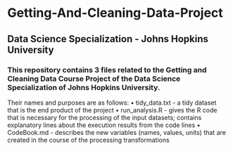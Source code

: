 # Getting-And-Cleaning-Data-Project

## Data Science Specialization - Johns Hopkins University

### This repository contains 3 files related to the Getting and Cleaning Data Course Project of the Data Science Specialization of Johns Hopkins University.

Their names and purposes are as follows:
• tidy_data.txt - a tidy dataset that is the end product of the project
• run_analysis.R - gives the R code that is necessary for the processing of the input datasets; contains explanatory lines about the execution results from the code lines
• CodeBook.md - describes the new variables (names, values, units) that are created in the course of the processing transformations
